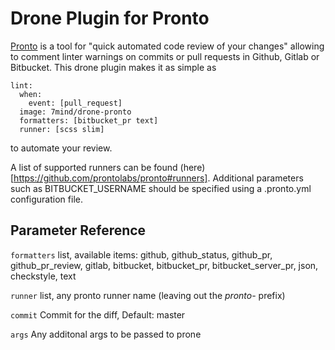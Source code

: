 # Drone Plugin for Pronto

[Pronto](https://github.com/prontolabs/pronto) is a tool for "quick automated code review of your changes" allowing to comment linter warnings on commits or pull requests in Github, Gitlab or Bitbucket.
This drone plugin makes it as simple as

    lint:
      when:
        event: [pull_request]
      image: 7mind/drone-pronto
      formatters: [bitbucket_pr text]    
      runner: [scss slim]

to automate your review. 

A list of supported runners can be found (here)[https://github.com/prontolabs/pronto#runners]. Additional parameters such as BITBUCKET_USERNAME should be specified using a .pronto.yml configuration file.

## Parameter Reference

```formatters```
list, available items: github, github_status, github_pr, github_pr_review, gitlab, bitbucket, bitbucket_pr, bitbucket_server_pr, json, checkstyle, text

```runner```
list, any pronto runner name (leaving out the *pronto-* prefix)

```commit```
Commit for the diff, Default: master

```args```
Any additonal args to be passed to prone